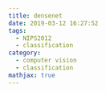 ```yaml
---
title: densenet
date: 2019-03-12 16:27:52
tags:
  - NIPS2012
  - classification
category:
  - computer vision
  - classification
mathjax: true
---
```



